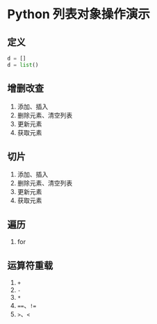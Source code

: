 # Python 列表对象操作演示

## 定义
```python
d = []
d = list()
```

## 增删改查
1. 添加、插入
1. 删除元素、清空列表
1. 更新元素
1. 获取元素

## 切片
1. 添加、插入
1. 删除元素、清空列表
1. 更新元素
1. 获取元素

## 遍历
1. for

## 运算符重载
1. `+`
1. `-`
1. `*`
1. `==`、`!=`
1. `>`、`<`

